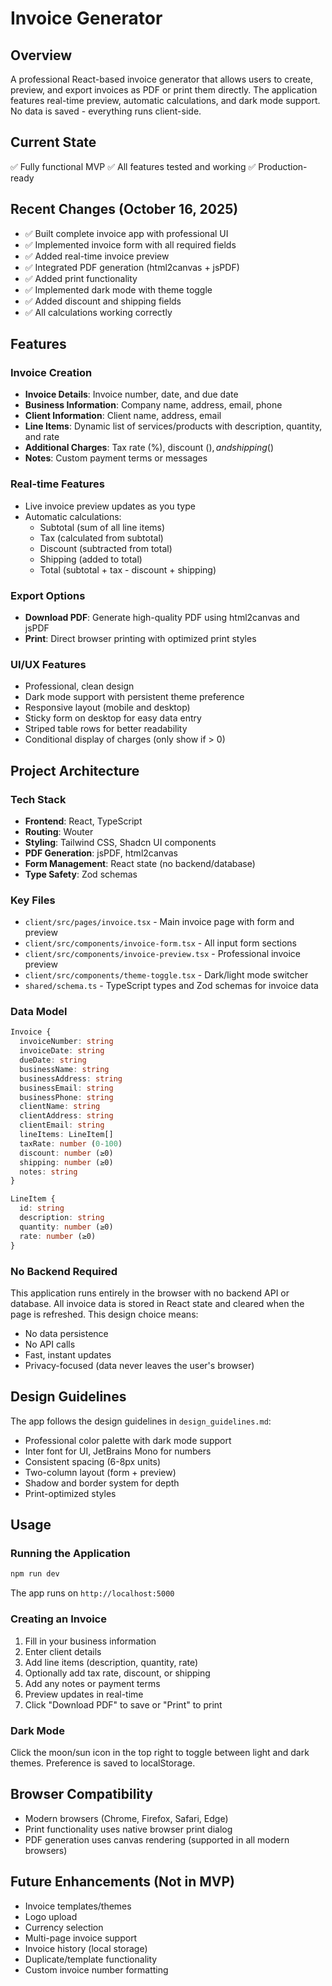 # Invoice Generator

## Overview
A professional React-based invoice generator that allows users to create, preview, and export invoices as PDF or print them directly. The application features real-time preview, automatic calculations, and dark mode support. No data is saved - everything runs client-side.

## Current State
✅ Fully functional MVP
✅ All features tested and working
✅ Production-ready

## Recent Changes (October 16, 2025)
- ✅ Built complete invoice app with professional UI
- ✅ Implemented invoice form with all required fields
- ✅ Added real-time invoice preview
- ✅ Integrated PDF generation (html2canvas + jsPDF)
- ✅ Added print functionality
- ✅ Implemented dark mode with theme toggle
- ✅ Added discount and shipping fields
- ✅ All calculations working correctly

## Features

### Invoice Creation
- **Invoice Details**: Invoice number, date, and due date
- **Business Information**: Company name, address, email, phone
- **Client Information**: Client name, address, email
- **Line Items**: Dynamic list of services/products with description, quantity, and rate
- **Additional Charges**: Tax rate (%), discount ($), and shipping ($)
- **Notes**: Custom payment terms or messages

### Real-time Features
- Live invoice preview updates as you type
- Automatic calculations:
  - Subtotal (sum of all line items)
  - Tax (calculated from subtotal)
  - Discount (subtracted from total)
  - Shipping (added to total)
  - Total (subtotal + tax - discount + shipping)

### Export Options
- **Download PDF**: Generate high-quality PDF using html2canvas and jsPDF
- **Print**: Direct browser printing with optimized print styles

### UI/UX Features
- Professional, clean design
- Dark mode support with persistent theme preference
- Responsive layout (mobile and desktop)
- Sticky form on desktop for easy data entry
- Striped table rows for better readability
- Conditional display of charges (only show if > 0)

## Project Architecture

### Tech Stack
- **Frontend**: React, TypeScript
- **Routing**: Wouter
- **Styling**: Tailwind CSS, Shadcn UI components
- **PDF Generation**: jsPDF, html2canvas
- **Form Management**: React state (no backend/database)
- **Type Safety**: Zod schemas

### Key Files
- `client/src/pages/invoice.tsx` - Main invoice page with form and preview
- `client/src/components/invoice-form.tsx` - All input form sections
- `client/src/components/invoice-preview.tsx` - Professional invoice preview
- `client/src/components/theme-toggle.tsx` - Dark/light mode switcher
- `shared/schema.ts` - TypeScript types and Zod schemas for invoice data

### Data Model
```typescript
Invoice {
  invoiceNumber: string
  invoiceDate: string
  dueDate: string
  businessName: string
  businessAddress: string
  businessEmail: string
  businessPhone: string
  clientName: string
  clientAddress: string
  clientEmail: string
  lineItems: LineItem[]
  taxRate: number (0-100)
  discount: number (≥0)
  shipping: number (≥0)
  notes: string
}

LineItem {
  id: string
  description: string
  quantity: number (≥0)
  rate: number (≥0)
}
```

### No Backend Required
This application runs entirely in the browser with no backend API or database. All invoice data is stored in React state and cleared when the page is refreshed. This design choice means:
- No data persistence
- No API calls
- Fast, instant updates
- Privacy-focused (data never leaves the user's browser)

## Design Guidelines
The app follows the design guidelines in `design_guidelines.md`:
- Professional color palette with dark mode support
- Inter font for UI, JetBrains Mono for numbers
- Consistent spacing (6-8px units)
- Two-column layout (form + preview)
- Shadow and border system for depth
- Print-optimized styles

## Usage

### Running the Application
```bash
npm run dev
```
The app runs on `http://localhost:5000`

### Creating an Invoice
1. Fill in your business information
2. Enter client details
3. Add line items (description, quantity, rate)
4. Optionally add tax rate, discount, or shipping
5. Add any notes or payment terms
6. Preview updates in real-time
7. Click "Download PDF" to save or "Print" to print

### Dark Mode
Click the moon/sun icon in the top right to toggle between light and dark themes. Preference is saved to localStorage.

## Browser Compatibility
- Modern browsers (Chrome, Firefox, Safari, Edge)
- Print functionality uses native browser print dialog
- PDF generation uses canvas rendering (supported in all modern browsers)

## Future Enhancements (Not in MVP)
- Invoice templates/themes
- Logo upload
- Currency selection
- Multi-page invoice support
- Invoice history (local storage)
- Duplicate/template functionality
- Custom invoice number formatting
